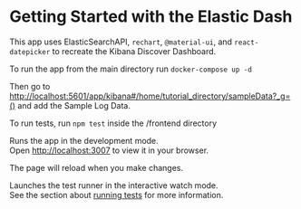 # Getting Started with the Elastic Dash

This app uses ElasticSearchAPI, `rechart`, `@material-ui`, and `react-datepicker` to recreate the Kibana Discover Dashboard.

To run the app from the main directory run `docker-compose up -d`

Then go to [http://localhost:5601/app/kibana#/home/tutorial_directory/sampleData?_g=()](http://localhost:5601/app/kibana#/home/tutorial_directory/sampleData?_g=()) and add the Sample Log Data.

To run tests, run `npm test` inside the /frontend directory

Runs the app in the development mode.\
Open [http://localhost:3007](http://localhost:3007) to view it in your browser.

The page will reload when you make changes.

Launches the test runner in the interactive watch mode.\
See the section about [running tests](https://facebook.github.io/create-react-app/docs/running-tests) for more information.
